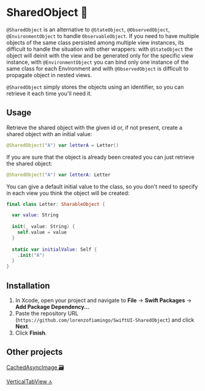 # SharedObject 🍱

`@SharedObject` is an alternative to `@StateObject`, `@ObservedObject`, `@EnvironmentObject` to handle `ObservableObject`.
If you need to have multiple objects of the same class persisted among multiple view instances, its difficult to handle the situation with other wrappers: with `@StateObject` the object will deinit with the view and be generated only for the specific view instance, with `@EnvironmentObject` you can bind only one instance of the same class for each Environment and with `@ObservedObject` is difficult to propagate object in nested views.

`@SharedObject` simply stores the objects using an identifier, so you can retrieve it each time you'll need it.

## Usage

Retrieve the shared object with the given id or, if not present, create a shared object with an initial value:
```swift
@SharedObject("A") var letterA = Letter()
```
If you are sure that the object is already been created you can just retrieve the shared object:
```swift
@SharedObject("A") var letterA: Letter
```
You can give a default initial value to the class, so you don't need to specify in each view you think the object will be created:
```swift
final class Letter: SharableObject {

  var value: String
		
  init(_ value: String) {
	self.value = value
  }
		
  static var initialValue: Self {
	.init("A")
  }
}
```

## Installation

1. In Xcode, open your project and navigate to **File** → **Swift Packages** → **Add Package Dependency...**
2. Paste the repository URL (`https://github.com/lorenzofiamingo/SwiftUI-SharedObject`) and click **Next**.
3. Click **Finish**.


## Other projects

[CachedAsyncImage 🗃️](https://github.com/lorenzofiamingo/SwiftUI-CachedAsyncImage)

[VerticalTabView 🔝](https://github.com/lorenzofiamingo/SwiftUI-VerticalTabView)
